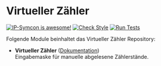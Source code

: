 # Virtueller Zähler

[![IP-Symcon is awesome!](https://img.shields.io/badge/IP--Symcon-4.2-blue.svg)](https://www.symcon.de)
[![Check Style](https://github.com/symcon/VirtuellerZaehler/workflows/Check%20Style/badge.svg)](https://github.com/symcon/VirtuellerZaehler/actions)
[![Run Tests](https://github.com/symcon/VirtuellerZaehler/workflows/Run%20Tests/badge.svg)](https://github.com/symcon/VirtuellerZaehler/actions)

Folgende Module beinhaltet das Virtueller Zähler Repository:

- __Virtueller Zähler__ ([Dokumentation](VirtuellerZaehler))  
	Eingabemaske für manuelle abgelesene Zählerstände.
